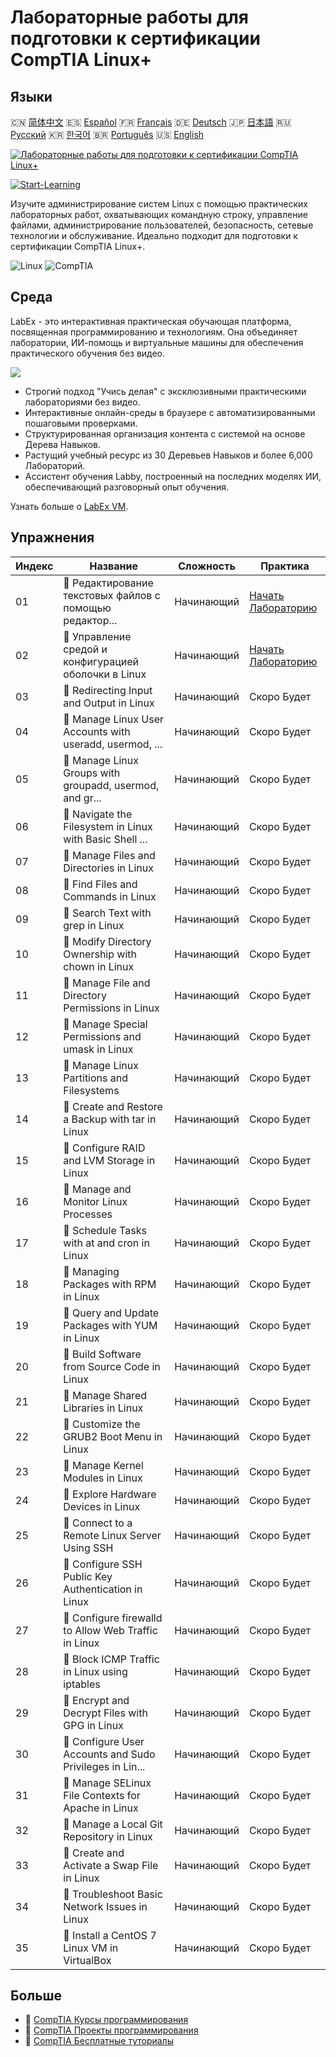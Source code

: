 # Лабораторные работы для подготовки к сертификации CompTIA Linux+

## Языки

🇨🇳 [简体中文](README_zh.md) 🇪🇸 [Español](README_es.md) 🇫🇷 [Français](README_fr.md) 🇩🇪 [Deutsch](README_de.md) 🇯🇵 [日本語](README_ja.md) 🇷🇺 [Русский](README_ru.md) 🇰🇷 [한국어](README_ko.md) 🇧🇷 [Português](README_pt.md) 🇺🇸 [English](README.md) 

[![Лабораторные работы для подготовки к сертификации CompTIA Linux+](https://cover-creator.labex.io/comptia-linux-plus-training-labs.png?lang=ru)](https://labex.io/ru/courses/comptia-linux-plus-training-labs)

[![Start-Learning](https://img.shields.io/badge/Start-Learning-whitesmoke?style=for-the-badge)](https://labex.io/ru/courses/comptia-linux-plus-training-labs)

Изучите администрирование систем Linux с помощью практических лабораторных работ, охватывающих командную строку, управление файлами, администрирование пользователей, безопасность, сетевые технологии и обслуживание. Идеально подходит для подготовки к сертификации CompTIA Linux+.

![Linux](https://img.shields.io/badge/Linux-whitesmoke?style=for-the-badge&logo=linux)
![CompTIA](https://img.shields.io/badge/CompTIA-whitesmoke?style=for-the-badge&logo=comptia)


## Среда

LabEx - это интерактивная практическая обучающая платформа, посвященная программированию и технологиям. Она объединяет лаборатории, ИИ-помощь и виртуальные машины для обеспечения практического обучения без видео.

![](https://tutorial-screenshot.getvm.io/images/vm-1725247253.png)

- Строгий подход "Учись делая" с эксклюзивными практическими лабораториями без видео.
- Интерактивные онлайн-среды в браузере с автоматизированными пошаговыми проверками.
- Структурированная организация контента с системой на основе Дерева Навыков.
- Растущий учебный ресурс из 30 Деревьев Навыков и более 6,000 Лабораторий.
- Ассистент обучения Labby, построенный на последних моделях ИИ, обеспечивающий разговорный опыт обучения.

Узнать больше о [LabEx VM](https://support.labex.io/using-labex/virtual-machine).

## Упражнения

|   Индекс | Название                                                 | Сложность   | Практика                                                                                                                                        |
|----------|----------------------------------------------------------|-------------|-------------------------------------------------------------------------------------------------------------------------------------------------|
|       01 | 📖 Редактирование текстовых файлов с помощью редактор... | Начинающий  | <a target='_blank' href='https://labex.io/ru/tutorials/linux-edit-text-files-with-the-vi-editor-in-linux-590833'>Начать Лабораторию</a>         |
|       02 | 📖 Управление средой и конфигурацией оболочки в Linux    | Начинающий  | <a target='_blank' href='https://labex.io/ru/tutorials/linux-manage-shell-environment-and-configuration-in-linux-590838'>Начать Лабораторию</a> |
|       03 | 📖 Redirecting Input and Output in Linux                 | Начинающий  | Скоро Будет                                                                                                                                     |
|       04 | 📖 Manage Linux User Accounts with useradd, usermod, ... | Начинающий  | Скоро Будет                                                                                                                                     |
|       05 | 📖 Manage Linux Groups with groupadd, usermod, and gr... | Начинающий  | Скоро Будет                                                                                                                                     |
|       06 | 📖 Navigate the Filesystem in Linux with Basic Shell ... | Начинающий  | Скоро Будет                                                                                                                                     |
|       07 | 📖 Manage Files and Directories in Linux                 | Начинающий  | Скоро Будет                                                                                                                                     |
|       08 | 📖 Find Files and Commands in Linux                      | Начинающий  | Скоро Будет                                                                                                                                     |
|       09 | 📖 Search Text with grep in Linux                        | Начинающий  | Скоро Будет                                                                                                                                     |
|       10 | 📖 Modify Directory Ownership with chown in Linux        | Начинающий  | Скоро Будет                                                                                                                                     |
|       11 | 📖 Manage File and Directory Permissions in Linux        | Начинающий  | Скоро Будет                                                                                                                                     |
|       12 | 📖 Manage Special Permissions and umask in Linux         | Начинающий  | Скоро Будет                                                                                                                                     |
|       13 | 📖 Manage Linux Partitions and Filesystems               | Начинающий  | Скоро Будет                                                                                                                                     |
|       14 | 📖 Create and Restore a Backup with tar in Linux         | Начинающий  | Скоро Будет                                                                                                                                     |
|       15 | 📖 Configure RAID and LVM Storage in Linux               | Начинающий  | Скоро Будет                                                                                                                                     |
|       16 | 📖 Manage and Monitor Linux Processes                    | Начинающий  | Скоро Будет                                                                                                                                     |
|       17 | 📖 Schedule Tasks with at and cron in Linux              | Начинающий  | Скоро Будет                                                                                                                                     |
|       18 | 📖 Managing Packages with RPM in Linux                   | Начинающий  | Скоро Будет                                                                                                                                     |
|       19 | 📖 Query and Update Packages with YUM in Linux           | Начинающий  | Скоро Будет                                                                                                                                     |
|       20 | 📖 Build Software from Source Code in Linux              | Начинающий  | Скоро Будет                                                                                                                                     |
|       21 | 📖 Manage Shared Libraries in Linux                      | Начинающий  | Скоро Будет                                                                                                                                     |
|       22 | 📖 Customize the GRUB2 Boot Menu in Linux                | Начинающий  | Скоро Будет                                                                                                                                     |
|       23 | 📖 Manage Kernel Modules in Linux                        | Начинающий  | Скоро Будет                                                                                                                                     |
|       24 | 📖 Explore Hardware Devices in Linux                     | Начинающий  | Скоро Будет                                                                                                                                     |
|       25 | 📖 Connect to a Remote Linux Server Using SSH            | Начинающий  | Скоро Будет                                                                                                                                     |
|       26 | 📖 Configure SSH Public Key Authentication in Linux      | Начинающий  | Скоро Будет                                                                                                                                     |
|       27 | 📖 Configure firewalld to Allow Web Traffic in Linux     | Начинающий  | Скоро Будет                                                                                                                                     |
|       28 | 📖 Block ICMP Traffic in Linux using iptables            | Начинающий  | Скоро Будет                                                                                                                                     |
|       29 | 📖 Encrypt and Decrypt Files with GPG in Linux           | Начинающий  | Скоро Будет                                                                                                                                     |
|       30 | 📖 Configure User Accounts and Sudo Privileges in Lin... | Начинающий  | Скоро Будет                                                                                                                                     |
|       31 | 📖 Manage SELinux File Contexts for Apache in Linux      | Начинающий  | Скоро Будет                                                                                                                                     |
|       32 | 📖 Manage a Local Git Repository in Linux                | Начинающий  | Скоро Будет                                                                                                                                     |
|       33 | 📖 Create and Activate a Swap File in Linux              | Начинающий  | Скоро Будет                                                                                                                                     |
|       34 | 📖 Troubleshoot Basic Network Issues in Linux            | Начинающий  | Скоро Будет                                                                                                                                     |
|       35 | 📖 Install a CentOS 7 Linux VM in VirtualBox             | Начинающий  | Скоро Будет                                                                                                                                     |

## Больше

- 🔗 [CompTIA Курсы программирования](https://github.com/labex-labs/awesome-programming-courses)
- 🔗 [CompTIA Проекты программирования](https://github.com/labex-labs/awesome-programming-projects)
- 🔗 [CompTIA Бесплатные туториалы](https://github.com/labex-labs/comptia-free-tutorials)


